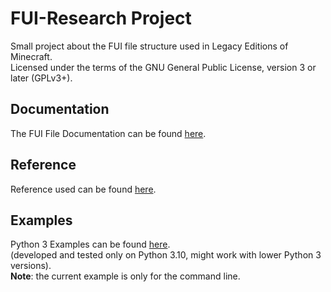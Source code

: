 # FUI-Research Project

Small project about the FUI file structure used in Legacy Editions of Minecraft.\
Licensed under the terms of the GNU General Public License, version 3 or later (GPLv3+).


## Documentation

The FUI File Documentation can be found [here](./DOCUMENTATION.md).

## Reference
Reference used can be found [here](https://www.adobe.com/content/dam/acom/en/devnet/pdf/swf-file-format-spec.pdf).

## Examples

Python 3 Examples can be found [here](./python/example.py).\
(developed and tested only on Python 3.10, might work with lower Python 3 versions).\
**Note**: the current example is only for the command line.